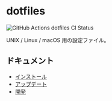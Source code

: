 # dotfiles

![GitHub Actions dotfiles CI Status](https://github.com/hiroxto/dotfiles/workflows/dotfiles%20CI/badge.svg)

UNIX / Linux / macOS 用の設定ファイル。

## ドキュメント

- [インストール](https://github.com/hiroxto/dotfiles/blob/main/docs/00_install.md)
- [アップデート](https://github.com/hiroxto/dotfiles/blob/main/docs/01_update.md)
- [開発](https://github.com/hiroxto/dotfiles/blob/main/docs/10_develop.md)

